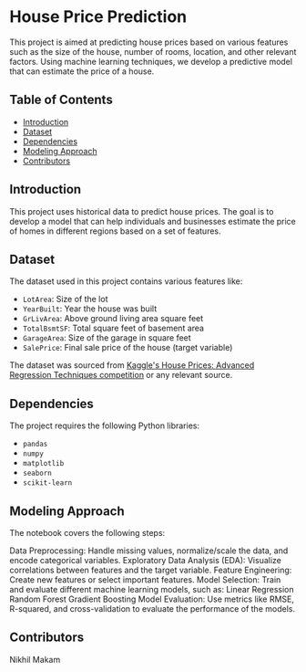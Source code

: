 # House Price Prediction

This project is aimed at predicting house prices based on various features such as the size of the house, number of rooms, location, and other relevant factors. Using machine learning techniques, we develop a predictive model that can estimate the price of a house.

## Table of Contents
- [Introduction](#introduction)
- [Dataset](#dataset)
- [Dependencies](#dependencies)
- [Modeling Approach](#modeling-approach)
- [Contributors](#contributors)

## Introduction
This project uses historical data to predict house prices. The goal is to develop a model that can help individuals and businesses estimate the price of homes in different regions based on a set of features.

## Dataset
The dataset used in this project contains various features like:
- `LotArea`: Size of the lot
- `YearBuilt`: Year the house was built
- `GrLivArea`: Above ground living area square feet
- `TotalBsmtSF`: Total square feet of basement area
- `GarageArea`: Size of the garage in square feet
- `SalePrice`: Final sale price of the house (target variable)

The dataset was sourced from [Kaggle's House Prices: Advanced Regression Techniques competition](https://www.kaggle.com/c/house-prices-advanced-regression-techniques) or any relevant source.

## Dependencies
The project requires the following Python libraries:
- `pandas`
- `numpy`
- `matplotlib`
- `seaborn`
- `scikit-learn`

## Modeling Approach
The notebook covers the following steps:

Data Preprocessing: Handle missing values, normalize/scale the data, and encode categorical variables.
Exploratory Data Analysis (EDA): Visualize correlations between features and the target variable.
Feature Engineering: Create new features or select important features.
Model Selection: Train and evaluate different machine learning models, such as:
Linear Regression
Random Forest
Gradient Boosting
Model Evaluation: Use metrics like RMSE, R-squared, and cross-validation to evaluate the performance of the models.

## Contributors
Nikhil Makam
